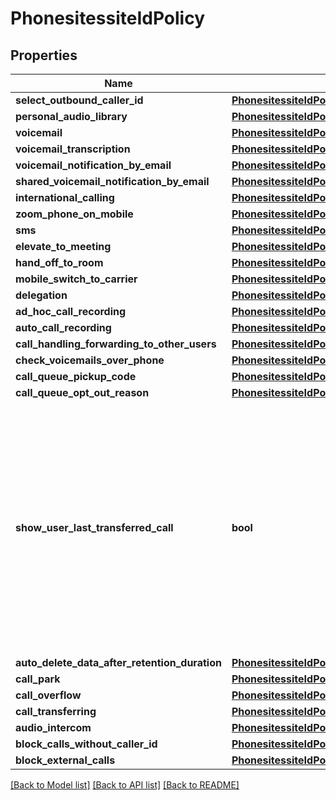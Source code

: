 # PhonesitessiteIdPolicy

## Properties
Name | Type | Description | Notes
------------ | ------------- | ------------- | -------------
**select_outbound_caller_id** | [**PhonesitessiteIdPolicySelectOutboundCallerId**](PhonesitessiteIdPolicySelectOutboundCallerId.md) |  | [optional] 
**personal_audio_library** | [**PhonesitessiteIdPolicyPersonalAudioLibrary**](PhonesitessiteIdPolicyPersonalAudioLibrary.md) |  | [optional] 
**voicemail** | [**PhonesitessiteIdPolicyVoicemail**](PhonesitessiteIdPolicyVoicemail.md) |  | [optional] 
**voicemail_transcription** | [**PhonesitessiteIdPolicyVoicemailTranscription**](PhonesitessiteIdPolicyVoicemailTranscription.md) |  | [optional] 
**voicemail_notification_by_email** | [**PhonesitessiteIdPolicyVoicemailNotificationByEmail**](PhonesitessiteIdPolicyVoicemailNotificationByEmail.md) |  | [optional] 
**shared_voicemail_notification_by_email** | [**PhonesitessiteIdPolicySharedVoicemailNotificationByEmail**](PhonesitessiteIdPolicySharedVoicemailNotificationByEmail.md) |  | [optional] 
**international_calling** | [**PhonesitessiteIdPolicyInternationalCalling**](PhonesitessiteIdPolicyInternationalCalling.md) |  | [optional] 
**zoom_phone_on_mobile** | [**PhonesitessiteIdPolicyZoomPhoneOnMobile**](PhonesitessiteIdPolicyZoomPhoneOnMobile.md) |  | [optional] 
**sms** | [**PhonesitessiteIdPolicySms**](PhonesitessiteIdPolicySms.md) |  | [optional] 
**elevate_to_meeting** | [**PhonesitessiteIdPolicyElevateToMeeting**](PhonesitessiteIdPolicyElevateToMeeting.md) |  | [optional] 
**hand_off_to_room** | [**PhonesitessiteIdPolicyHandOffToRoom**](PhonesitessiteIdPolicyHandOffToRoom.md) |  | [optional] 
**mobile_switch_to_carrier** | [**PhonesitessiteIdPolicyMobileSwitchToCarrier**](PhonesitessiteIdPolicyMobileSwitchToCarrier.md) |  | [optional] 
**delegation** | [**PhonesitessiteIdPolicyDelegation**](PhonesitessiteIdPolicyDelegation.md) |  | [optional] 
**ad_hoc_call_recording** | [**PhonesitessiteIdPolicyAdHocCallRecording**](PhonesitessiteIdPolicyAdHocCallRecording.md) |  | [optional] 
**auto_call_recording** | [**PhonesitessiteIdPolicyAutoCallRecording**](PhonesitessiteIdPolicyAutoCallRecording.md) |  | [optional] 
**call_handling_forwarding_to_other_users** | [**PhonesitessiteIdPolicyCallHandlingForwardingToOtherUsers**](PhonesitessiteIdPolicyCallHandlingForwardingToOtherUsers.md) |  | [optional] 
**check_voicemails_over_phone** | [**PhonesitessiteIdPolicyCheckVoicemailsOverPhone**](PhonesitessiteIdPolicyCheckVoicemailsOverPhone.md) |  | [optional] 
**call_queue_pickup_code** | [**PhonesitessiteIdPolicyCallQueuePickupCode**](PhonesitessiteIdPolicyCallQueuePickupCode.md) |  | [optional] 
**call_queue_opt_out_reason** | [**PhonesitessiteIdPolicyCallQueueOptOutReason**](PhonesitessiteIdPolicyCallQueueOptOutReason.md) |  | [optional] 
**show_user_last_transferred_call** | **bool** | Whether to show the user who last transferred the call. Viewing preferences will be shown on the incoming call panel. Selections made here will not affect the information shown in call logs. | [optional] 
**auto_delete_data_after_retention_duration** | [**PhonesitessiteIdPolicyAutoDeleteDataAfterRetentionDuration**](PhonesitessiteIdPolicyAutoDeleteDataAfterRetentionDuration.md) |  | [optional] 
**call_park** | [**PhonesitessiteIdPolicyCallPark**](PhonesitessiteIdPolicyCallPark.md) |  | [optional] 
**call_overflow** | [**PhonesitessiteIdPolicyCallOverflow**](PhonesitessiteIdPolicyCallOverflow.md) |  | [optional] 
**call_transferring** | [**PhonesitessiteIdPolicyCallTransferring**](PhonesitessiteIdPolicyCallTransferring.md) |  | [optional] 
**audio_intercom** | [**PhonesitessiteIdPolicyAudioIntercom**](PhonesitessiteIdPolicyAudioIntercom.md) |  | [optional] 
**block_calls_without_caller_id** | [**PhonesitessiteIdPolicyBlockCallsWithoutCallerId**](PhonesitessiteIdPolicyBlockCallsWithoutCallerId.md) |  | [optional] 
**block_external_calls** | [**PhonesitessiteIdPolicyBlockExternalCalls**](PhonesitessiteIdPolicyBlockExternalCalls.md) |  | [optional] 

[[Back to Model list]](../README.md#documentation-for-models) [[Back to API list]](../README.md#documentation-for-api-endpoints) [[Back to README]](../README.md)

